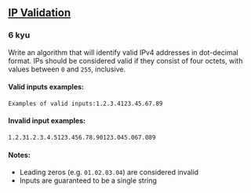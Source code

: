<h2><a href=https://www.codewars.com/kata/515decfd9dcfc23bb6000006/train/python target="_blank">IP Validation</a></h2><h3>6 kyu</h3><p>Write an algorithm that will identify valid IPv4 addresses in dot-decimal format. IPs should be considered valid if they consist of four octets, with values between <code>0</code> and <code>255</code>, inclusive.</p><h4 id="valid-inputs-examples">Valid inputs examples:</h4><pre><code>Examples of valid inputs:1.2.3.4123.45.67.89</code></pre><h4 id="invalid-input-examples">Invalid input examples:</h4><pre><code>1.2.31.2.3.4.5123.456.78.90123.045.067.089</code></pre><h4 id="notes">Notes:</h4><ul><li>Leading zeros (e.g. <code>01.02.03.04</code>) are considered invalid</li><li>Inputs are guaranteed to be a single string</li></ul>